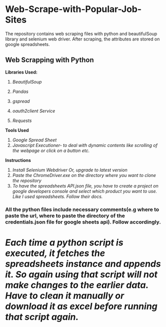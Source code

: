 # Web-Scrape-with-Popular-Job-Sites
The repository contains web scraping files with python and beautifulSoup library and selenium web driver.
After scraping, the attributes are stored on google spreadsheets.

## Web Scrapping with Python
**Libraries Used:** 

1.   *BeautifulSoup* 
2.   *Pandas*

1.   *gspread*
2.   *oauth2client Service*

1.   *Requests*

**Tools Used**


1.   *Google Spread Sheet*
2.   *Javascript Executioner- to deal with dynamic contents like scrolling of the webpage or click on a button etc.*

**Instructions**


1.   *Install Selenium Webdriver Or, upgrade to latest version*
2.   *Paste the ChromeDriver.exe on the directory where you want to clone the repository*
3.   *To have the spreadsheets API.json file, you have to create a project on google developers console and select which product you want to use. Like I used spreadsheets. Follow their docs.*

### All the python files include necessary comments(e.g where to paste the url, where to paste the directory of the credentials.json file for google sheets api). Follow accordingly.

# *Each time a python script is executed, it fetches the spreadsheets instance and appends it. So again using that script will not make changes to the earlier data. Have to clean it manually or download it as excel before running that script again.*

